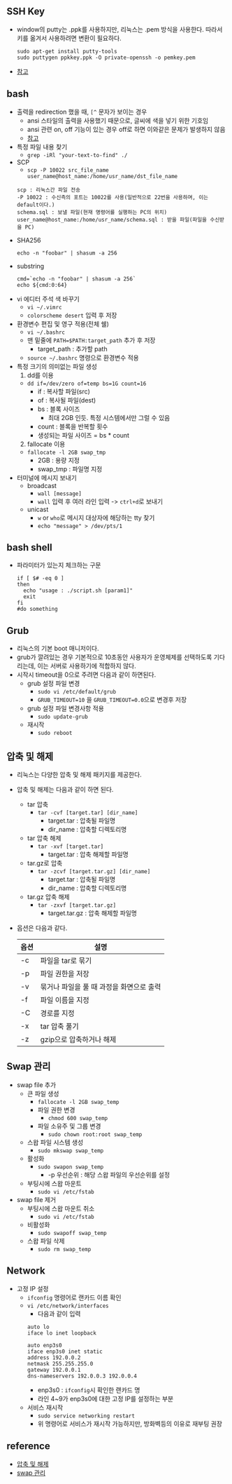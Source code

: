 ## SSH Key
- window의 putty는 .ppk를 사용하지만, 리눅스는 .pem 방식을 사용한다. 따라서 키를 옮겨서 사용하려면 변환이 필요하다.
  ```
  sudo apt-get install putty-tools
  sudo puttygen ppkkey.ppk -O private-openssh -o pemkey.pem
  ```
- [참고](https://aws.amazon.com/ko/premiumsupport/knowledge-center/convert-pem-file-into-ppk/)

## bash
- 출력을 redirection 했을 때, `[^` 문자가 보이는 경우
  - ansi 스타일의 출력을 사용했기 때문으로, 글씨에 색을 넣기 위한 기호임
  - ansi 관련 on, off 기능이 있는 경우 off로 하면 이와같은 문제가 발생하지 않음
  - [참고](https://stackoverflow.com/questions/23225064/how-to-avoid-special-characters-when-redirecting-output-in-bash-scripts)
- 특정 파일 내용 찾기
  - `grep -iRl "your-text-to-find" ./`
- SCP
  - `scp -P 10022 src_file_name user_name@host_name:/home/usr_name/dst_file_name`
  ```
  scp : 리눅스간 파일 전송
  -P 10022 : 수신측의 포트는 10022를 사용(일반적으로 22번을 사용하며, 이는 default이다.)
  schema.sql : 보낼 파일(현재 명령어를 실행하는 PC의 위치)
  user_name@host_name:/home/usr_name/schema.sql : 받을 파일(파일을 수신받을 PC)
  ```
- SHA256
  ```
  echo -n "foobar" | shasum -a 256
  ```
- substring
  ```
  cmd=`echo -n "foobar" | shasum -a 256`
  echo ${cmd:0:64}
  ```
- vi 에디터 주석 색 바꾸기
  - `vi ~/.vimrc`
  - `colorscheme desert` 입력 후 저장
- 환경변수 편집 및 영구 적용(전체 쉘)
  - `vi ~/.bashrc`
  - 맨 밑줄에 `PATH=$PATH:target_path` 추가 후 저장
    - target_path : 추가할 path
  - `source ~/.bashrc` 명령으로 환경변수 적용
- 특정 크기의 의미없는 파일 생성
  1. dd를 이용
    - `dd if=/dev/zero of=temp bs=1G count=16`
      - if : 복사할 파일(src)
      - of : 복사될 파일(dest)
      - bs : 블록 사이즈
        - 최대 2GB 인듯. 특정 시스템에서만 그럴 수 있음
      - count : 블록을 반복할 횟수
      - 생성되는 파일 사이즈 = bs * count
  2. fallocate 이용
    - `fallocate -l 2GB swap_tmp`
      - 2GB : 용량 지정
      - swap_tmp : 파일명 지정
- 터미널에 메시지 보내기
  - broadcast
    - `wall [message]`
    - `wall` 입력 후 여러 라인 입력 -> `ctrl+d`로 보내기
  - unicast
    - `w` or `who`로 메시지 대상자에 해당하는 tty 찾기
    - `echo "message" > /dev/pts/1`

## bash shell
- 파라미터가 있는지 체크하는 구문
  ```
  if [ $# -eq 0 ]
  then
    echo "usage : ./script.sh [param1]"
    exit
  fi
  #do something
  ```
  
## Grub
- 리눅스의 기본 boot 매니저이다.
- grub가 깔려있는 경우 기본적으로 10초동안 사용자가 운영체제를 선택하도록 기다리는데, 이는 서버로 사용하기에 적합하지 않다.
- 시작시 timeout을 0으로 주려면 다음과 같이 하면된다.
  - grub 설정 파일 변경
    - `sudo vi /etc/default/grub`
    - `GRUB_TIMEOUT=10` 을 `GRUB_TIMEOUT=0.0`으로 변경후 저장
  - grub 설정 파일 변경사항 적용
    - `sudo update-grub`
  - 재시작
    - `sudo reboot`
    
## 압축 및 해제
- 리눅스는 다양한 압축 및 해제 패키지를 제공한다.
- 압축 및 해제는 다음과 같이 하면 된다.
  - tar 압축
    - `tar -cvf [target.tar] [dir_name]`
      - target.tar : 압축될 파일명
      - dir_name : 압축할 디렉토리명
  - tar 압축 해제
    - `tar -xvf [target.tar]`
      - target.tar : 압축 해제할 파일명
  - tar.gz로 압축
    - `tar -zcvf [target.tar.gz] [dir_name]`
      - target.tar : 압축될 파일명
      - dir_name : 압축할 디렉토리명
  - tar.gz 압축 해제
    - `tar -zxvf [target.tar.gz]`
      - target.tar.gz : 압축 해제할 파일명
- 옵션은 다음과 같다.

  옵션 | 설명
  ---- | ----
  -c | 파일을 tar로 묶기
  -p | 파일 권한을 저장
  -v | 묶거나 파일을 풀 때 과정을 화면으로 출력
  -f | 파일 이름을 지정
  -C | 경로를 지정
  -x | tar 압축 풀기
  -z | gzip으로 압축하거나 해제

## Swap 관리
- swap file 추가
  - 큰 파일 생성
    - `fallocate -l 2GB swap_temp`
    - 파일 권한 변경
      - `chmod 600 swap_temp`
    - 파일 소유주 및 그룹 변경
      - `sudo chown root:root swap_temp`
  - 스왑 파일 시스템 생성
    - `sudo mkswap swap_temp`
  - 활성화
    - `sudo swapon swap_temp`
      - -p 우선순위 : 해당 스왑 파일의 우선순위를 설정
  - 부팅시에 스왑 마운트
    - `sudo vi /etc/fstab`
- swap file 제거
  - 부팅시에 스왑 마운트 취소
    - `sudo vi /etc/fstab`
  - 비활성화
    - `sudo swapoff swap_temp`
  - 스왑 파일 삭제
    - `sudo rm swap_temp`

## Network
- 고정 IP 설정
  - `ifconfig` 명령어로 랜카드 이름 확인
  - `vi /etc/network/interfaces`
    - 다음과 같이 입력
    ```
    auto lo
    iface lo inet loopback

    auto enp3s0
    iface enp3s0 inet static
    address 192.0.0.2
    netmask 255.255.255.0
    gateway 192.0.0.1
    dns-nameservers 192.0.0.3 192.0.0.4
    ```
      - enp3s0 : `ifconfig`시 확인한 랜카드 명
      - 라인 4~9가 enp3s0에 대한 고정 IP를 설정하는 부분
  - 서비스 재시작
    - `sudo service networking restart`
    - 위 명령어로 서비스가 재시작 가능하지만, 방화벽등의 이유로 재부팅 권장
  

## reference
- [압축 및 해제](https://nota.tistory.com/53)
- [swap 관리](https://htst.tistory.com/32)
